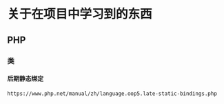 # 关于在项目中学习到的东西

## PHP
### 类
#### 后期静态绑定
```
https://www.php.net/manual/zh/language.oop5.late-static-bindings.php
```